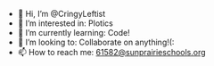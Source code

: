 - 👋 Hi, I’m @CringyLeftist
- 👀 I’m interested in: Plotics 
- 🌱 I’m currently learning: Code!
- 💞️ I’m looking to: Collaborate on anything!(:
- 📫 How to reach me: 61582@sunprairieschools.org

<!---
CringyLeftist/CringyLeftist is a ✨ special ✨ repository because its `README.md` (this file) appears on your GitHub profile.
You can click the Preview link to take a look at your changes.
--->
